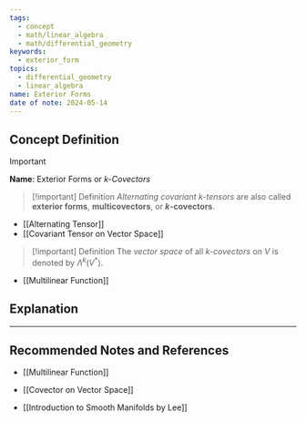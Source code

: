 ```yaml
---
tags:
  - concept
  - math/linear_algebra
  - math/differential_geometry
keywords:
  - exterior_form
topics:
  - differential_geometry
  - linear_algebra
name: Exterior Forms
date of note: 2024-05-14
---
```


## Concept Definition

>[!important]
>**Name**: Exterior Forms or *$k$-Covectors*

>[!important] Definition
>*Alternating covariant $k$-tensors* are also called **exterior forms**, **multicovectors**, or **$k$-covectors**. 

- [[Alternating Tensor]]
- [[Covariant Tensor on Vector Space]]

>[!important] Definition
>The *vector space* of all *k-covectors* on $V$ is denoted by $\Lambda^k(V^{*})$.

- [[Multilinear Function]]


## Explanation





-----------
##  Recommended Notes and References

- [[Multilinear Function]]

- [[Covector on Vector Space]]

- [[Introduction to Smooth Manifolds by Lee]]